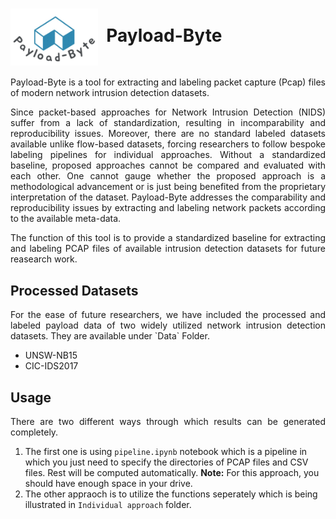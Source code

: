 # <img src="/Payload-Byte-logo.jpg" width="140" valign="middle" alt="Scapy" />&nbsp; Payload-Byte


<p align="justify"> Payload-Byte is a tool for extracting and labeling packet capture (Pcap) files of modern network intrusion detection datasets.</p>

<p align="justify"> Since packet-based approaches for Network Intrusion Detection (NIDS) suffer from a lack of standardization, resulting in incomparability and reproducibility issues. Moreover, there are no standard labeled datasets available unlike flow-based datasets, forcing researchers to follow bespoke labeling pipelines for individual approaches. Without a standardized baseline, proposed approaches cannot be compared and evaluated with each other. One cannot gauge whether the proposed approach is a methodological advancement or is just being benefited from the proprietary interpretation of the dataset. Payload-Byte addresses the comparability and reproducibility issues by extracting and labeling network packets according to the available meta-data. </p>

<p align="justify"> The function of this tool is to provide a standardized baseline for extracting and labeling PCAP files of available intrusion detection datasets for future reasearch work. </p>

## Processed Datasets
<p align="justify"> For the ease of future researchers, we have included the processed and labeled payload data of two widely utilized network intrusion detection datasets. They are available under `Data` Folder.</p>

* UNSW-NB15
* CIC-IDS2017

## Usage 

<p align="justify"> There are two different ways through which results can be generated completely. </p>

1. The first one is using `pipeline.ipynb` notebook which is a pipeline in which you just need to specify the directories of PCAP files and CSV files. Rest will be computed automatically. **Note:** For this approach, you should have enough space in your drive.  
2. The other appraoch is to utilize the functions seperately which is being illustrated in `Individual approach` folder.


